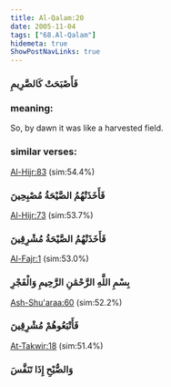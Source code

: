 ```yaml
---
title: Al-Qalam:20
date: 2005-11-04
tags: ["68.Al-Qalam"]
hidemeta: true 
ShowPostNavLinks: true 
---
```

### فَأَصْبَحَتْ كَالصَّرِيمِ
### meaning: 
So, by dawn it was like a harvested field.
### similar verses: 

[Al-Hijr:83](/15/83) (sim:54.4%)

### فَأَخَذَتْهُمُ الصَّيْحَةُ مُصْبِحِينَ

[Al-Hijr:73](/15/73) (sim:53.7%)

### فَأَخَذَتْهُمُ الصَّيْحَةُ مُشْرِقِينَ

[Al-Fajr:1](/89/1) (sim:53.0%)

### بِسْمِ اللَّهِ الرَّحْمَٰنِ الرَّحِيمِ وَالْفَجْرِ

[Ash-Shu'araa:60](/26/60) (sim:52.2%)

### فَأَتْبَعُوهُمْ مُشْرِقِينَ

[At-Takwir:18](/81/18) (sim:51.4%)

### وَالصُّبْحِ إِذَا تَنَفَّسَ
